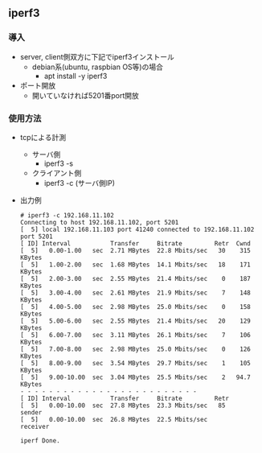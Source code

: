 ## iperf3

### 導入

* server, client側双方に下記でiperf3インストール
  * debian系(ubuntu, raspbian OS等)の場合
    * apt install -y iperf3
* ポート開放
  * 開いていなければ5201番port開放

### 使用方法

* tcpによる計測
  * サーバ側
    * iperf3 -s
  * クライアント側
    * iperf3 -c (サーバ側IP)
* 出力例

  ```
  # iperf3 -c 192.168.11.102
  Connecting to host 192.168.11.102, port 5201
  [  5] local 192.168.11.103 port 41240 connected to 192.168.11.102 port 5201
  [ ID] Interval           Transfer     Bitrate         Retr  Cwnd
  [  5]   0.00-1.00   sec  2.71 MBytes  22.8 Mbits/sec   30    315 KBytes
  [  5]   1.00-2.00   sec  1.68 MBytes  14.1 Mbits/sec   18    171 KBytes
  [  5]   2.00-3.00   sec  2.55 MBytes  21.4 Mbits/sec    0    187 KBytes
  [  5]   3.00-4.00   sec  2.61 MBytes  21.9 Mbits/sec    7    148 KBytes
  [  5]   4.00-5.00   sec  2.98 MBytes  25.0 Mbits/sec    0    158 KBytes
  [  5]   5.00-6.00   sec  2.55 MBytes  21.4 Mbits/sec   20    129 KBytes
  [  5]   6.00-7.00   sec  3.11 MBytes  26.1 Mbits/sec    7    106 KBytes
  [  5]   7.00-8.00   sec  2.98 MBytes  25.0 Mbits/sec    0    126 KBytes
  [  5]   8.00-9.00   sec  3.54 MBytes  29.7 Mbits/sec    1    105 KBytes
  [  5]   9.00-10.00  sec  3.04 MBytes  25.5 Mbits/sec    2   94.7 KBytes
  - - - - - - - - - - - - - - - - - - - - - - - - -
  [ ID] Interval           Transfer     Bitrate         Retr
  [  5]   0.00-10.00  sec  27.8 MBytes  23.3 Mbits/sec   85             sender
  [  5]   0.00-10.00  sec  26.8 MBytes  22.5 Mbits/sec                  receiver

  iperf Done.
  ```
